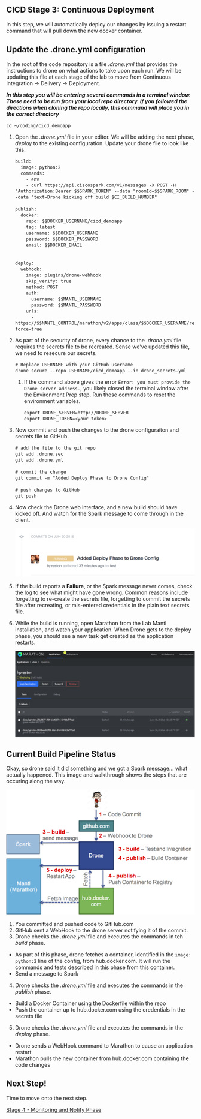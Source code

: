## CICD Stage 3: Continuous Deployment

In this step, we will automatically deploy our changes by issuing a restart command that will pull down the new docker container.

## Update the .drone.yml configuration

In the root of the code repository is a file _.drone.yml_ that provides the instructions to drone on what actions to take upon each run.  We will be updating this file at each stage of the lab to move from Continuous Integration -> Delivery -> Deployment.

**_In this step you will be entering several commands in a terminal window.  These need to be run from your local repo directory.  If you followed the directions when cloning the repo locally, this command will place you in the correct directory_**

```
cd ~/coding/cicd_demoapp
```

1. Open the _.drone.yml_ file in your editor.  We will be adding the next phase, _deploy_ to the existing configuration.  Update your drone file to look like this.
    ```
    build:
      image: python:2
      commands:
        - env
        - curl https://api.ciscospark.com/v1/messages -X POST -H "Authorization:Bearer $$SPARK_TOKEN" --data "roomId=$$SPARK_ROOM" --data "text=Drone kicking off build $CI_BUILD_NUMBER"

    publish:
      docker:
        repo: $$DOCKER_USERNAME/cicd_demoapp
        tag: latest
        username: $$DOCKER_USERNAME
        password: $$DOCKER_PASSWORD
        email: $$DOCKER_EMAIL


    deploy:
      webhook:
        image: plugins/drone-webhook
        skip_verify: true
        method: POST
        auth:
          username: $$MANTL_USERNAME
          password: $$MANTL_PASSWORD
        urls:
          - https://$$MANTL_CONTROL/marathon/v2/apps/class/$$DOCKER_USERNAME/restart?force=true
    ```

2. As part of the security of drone, every chance to the _.drone.yml_ file requires the secrets file to be recreated.  Sense we've updated this file, we need to resecure our secrets.
    ```
    # Replace USERNAME with your GitHub username
    drone secure --repo USERNAME/cicd_demoapp --in drone_secrets.yml
    ```

    1. If the command above gives the error `Error: you must provide the Drone server address.`, you likely closed the terminal window after the Environment Prep step.  Run these commands to reset the environment variables.
        ```
        export DRONE_SERVER=http://DRONE_SERVER
        export DRONE_TOKEN=<your token>
        ```

3. Now commit and push the changes to the drone configuraiton and secrets file to GitHub.
    ```
    # add the file to the git repo
    git add .drone.sec
    git add .drone.yml

    # commit the change
    git commit -m "Added Deploy Phase to Drone Config"

    # push changes to GitHub
    git push
    ```

4. Now check the Drone web interface, and a new build should have kicked off.  And watch for the Spark message to come through in the client.

    ![Drone Build](images/drone_4th_build.png)

5. If the build reports a **Failure**, or the Spark message never comes, check the log to see what might have gone wrong.  Common reasons include forgetting to re-create the secrets file, forgetting to commit the secrets file after recreating, or mis-entered credentials in the plain text secrets file.
6. While the build is running, open Marathon from the Lab Mantl installation, and watch your application.  When Drone gets to the deploy phase, you should see a new task get created as the application restarts.

    ![Marathon Deploy](images/marathon_restart.png)


## Current Build Pipeline Status

Okay, so drone said it did something and we got a Spark message... what actually happened.  This image and walkthrough shows the steps that are occuring along the way.

![Stage 3 Diagram](images/stage_3_diagram.png)

1. You committed and pushed code to GitHub.com
2. GitHub sent a WebHook to the drone server notifying it of the commit.
3. Drone checks the _.drone.yml_ file and executes the commands in teh _build_ phase.
  * As part of this phase, drone fetches a container, identified in the `image: python:2` line of the config, from hub.docker.com.  It will run the commands and tests described in this phase from this container.
  * Send a message to Spark
4. Drone checks the _.drone.yml_ file and executes the commands in the _publish_ phase.
  * Build a Docker Container using the Dockerfile within the repo
  * Push the container up to hub.docker.com using the credentials in the secrets file
5. Drone checks the _.drone.yml_ file and executes the commands in the _deploy_ phase.
  * Drone sends a WebHook command to Marathon to cause an application restart
  * Marathon pulls the new container from hub.docker.com containing the code changes

## Next Step!

Time to move onto the next step.

[Stage 4 - Monitoring and Notify Phase](notify_phase.md)


